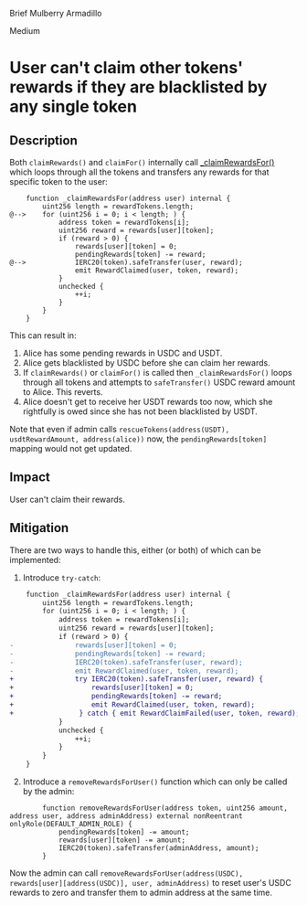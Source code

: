 Brief Mulberry Armadillo

Medium

# User can't claim other tokens' rewards if they are blacklisted by any single token

## Description
Both `claimRewards()` and `claimFor()` internally call [_claimRewardsFor()](https://github.com/sherlock-audit/2025-03-symm-io-stacking/blob/main/token/contracts/staking/SymmStaking.sol#L385) which loops through all the tokens and transfers any rewards for that specific token to the user:
```solidity
	function _claimRewardsFor(address user) internal {
		uint256 length = rewardTokens.length;
@-->	for (uint256 i = 0; i < length; ) {
			address token = rewardTokens[i];
			uint256 reward = rewards[user][token];
			if (reward > 0) {
				rewards[user][token] = 0;
				pendingRewards[token] -= reward;
@-->			IERC20(token).safeTransfer(user, reward);
				emit RewardClaimed(user, token, reward);
			}
			unchecked {
				++i;
			}
		}
	}
```

This can result in:
1. Alice has some pending rewards in USDC and USDT.
2. Alice gets blacklisted by USDC before she can claim her rewards. 
3. If `claimRewards()` or `claimFor()` is called then `_claimRewardsFor()` loops through all tokens and attempts to `safeTransfer()` USDC reward amount to Alice. This reverts.
4. Alice doesn't get to receive her USDT rewards too now, which she rightfully is owed since she has not been blacklisted by USDT.

Note that even if admin calls `rescueTokens(address(USDT), usdtRewardAmount, address(alice))` now, the `pendingRewards[token]` mapping would not get updated.

## Impact
User can't claim their rewards.

## Mitigation 
There are two ways to handle this, either (or both) of which can be implemented:
1. Introduce `try-catch`:
```diff
	function _claimRewardsFor(address user) internal {
		uint256 length = rewardTokens.length;
		for (uint256 i = 0; i < length; ) {
			address token = rewardTokens[i];
			uint256 reward = rewards[user][token];
			if (reward > 0) {
-				rewards[user][token] = 0;
-				pendingRewards[token] -= reward;
-				IERC20(token).safeTransfer(user, reward);
-				emit RewardClaimed(user, token, reward);
+               try IERC20(token).safeTransfer(user, reward) {
+                   rewards[user][token] = 0;
+                   pendingRewards[token] -= reward;
+                   emit RewardClaimed(user, token, reward);
+                } catch { emit RewardClaimFailed(user, token, reward); }
			}
			unchecked {
				++i;
			}
		}
	}
```

2. Introduce a `removeRewardsForUser()` function which can only be called by the admin:
```solidity
        function removeRewardsForUser(address token, uint256 amount, address user, address adminAddress) external nonReentrant onlyRole(DEFAULT_ADMIN_ROLE) {
            pendingRewards[token] -= amount;
            rewards[user][token] -= amount;
            IERC20(token).safeTransfer(adminAddress, amount);
        }
```
Now the admin can call `removeRewardsForUser(address(USDC), rewards[user][address(USDC)], user, adminAddress)` to reset user's USDC rewards to zero and transfer them to admin address at the same time.